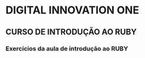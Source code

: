 # DIGITAL INNOVATION ONE
## CURSO DE INTRODUÇÃO AO RUBY
### Exercícios da aula de introdução ao RUBY
